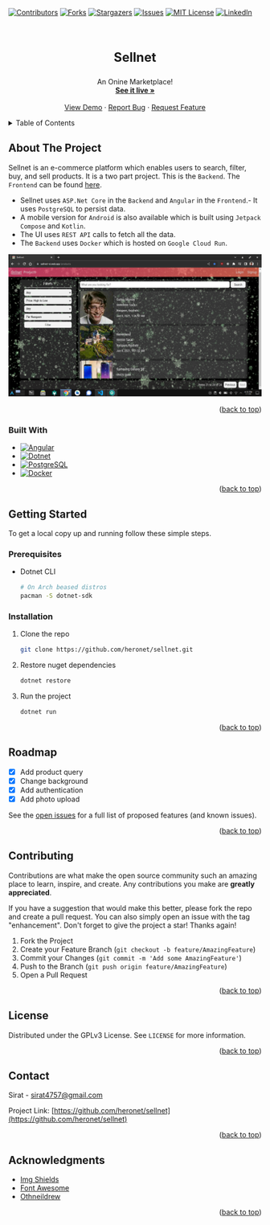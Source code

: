 <a name="readme-top"></a>

<!-- PROJECT SHIELDS -->

[![Contributors][contributors-shield]][contributors-url]
[![Forks][forks-shield]][forks-url]
[![Stargazers][stars-shield]][stars-url]
[![Issues][issues-shield]][issues-url]
[![MIT License][license-shield]][license-url]
[![LinkedIn][linkedin-shield]][linkedin-url]

<!-- PROJECT LOGO -->
<br />
<div align="center">
  <h3 align="center" style="font-size: 25px">Sellnet</h3>

  <p align="center">
    An Onine Marketplace!
    <br />
    <a href="https://sellnet-si.web.app"><strong>See it live »</strong></a>
    <br />
    <br />
    <a href="https://sellnet-si.web.app">View Demo</a>
    ·
    <a href="https://github.com/heronet/sellnet/issues">Report Bug</a>
    ·
    <a href="https://github.com/heronet/sellnet/issues">Request Feature</a>
  </p>
</div>

<!-- TABLE OF CONTENTS -->
<details>
  <summary>Table of Contents</summary>
  <ol>
    <li>
      <a href="#about-the-project">About The Project</a>
      <ul>
        <li><a href="#built-with">Built With</a></li>
      </ul>
    </li>
    <li>
      <a href="#getting-started">Getting Started</a>
      <ul>
        <li><a href="#prerequisites">Prerequisites</a></li>
        <li><a href="#installation">Installation</a></li>
      </ul>
    </li>
    <li><a href="#roadmap">Roadmap</a></li>
    <li><a href="#contributing">Contributing</a></li>
    <li><a href="#license">License</a></li>
    <li><a href="#contact">Contact</a></li>
    <li><a href="#acknowledgments">Acknowledgments</a></li>
  </ol>
</details>

<!-- ABOUT THE PROJECT -->

## About The Project

Sellnet is an e-commerce platform which enables users to search, filter, buy, and sell products. It is a two part project. This is the `Backend`. The `Frontend` can be found [here](https://github.com/heronet/ngsellnet).

- Sellnet uses `ASP.Net Core` in the `Backend` and `Angular` in the `Frontend`.- It uses `PostgreSQL` to persist data.
- A mobile version for `Android` is also available which is built using `Jetpack Compose` and `Kotlin`.
- The UI uses `REST API` calls to fetch all the data.
- The `Backend` uses `Docker` which is hosted on `Google Cloud Run`.

<!-- SCREENSHOT -->

[![Sellnet Screen Shot][screenshot]](https://sellnet-si.web.app)

<p align="right">(<a href="#readme-top">back to top</a>)</p>

### Built With

- [![Angular][angular.io]][angular-url]
- [![Dotnet][dotnet.microsoft.com]][dotnet-url]
- [![PostgreSQL][postgresql.org]][postgresql-url]
- [![Docker][docker.io]][docker-url]

<p align="right">(<a href="#readme-top">back to top</a>)</p>

<!-- GETTING STARTED -->

## Getting Started

To get a local copy up and running follow these simple steps.

### Prerequisites

- Dotnet CLI
  ```sh
  # On Arch beased distros
  pacman -S dotnet-sdk
  ```

### Installation

1. Clone the repo
   ```sh
   git clone https://github.com/heronet/sellnet.git
   ```
2. Restore nuget dependencies
   ```sh
   dotnet restore
   ```
3. Run the project
   ```sh
   dotnet run
   ```

<p align="right">(<a href="#readme-top">back to top</a>)</p>

<!-- ROADMAP -->

## Roadmap

- [x] Add product query
- [x] Change background
- [x] Add authentication
- [x] Add photo upload

See the [open issues](https://github.com/heronet/sellnet/issues) for a full list of proposed features (and known issues).

<p align="right">(<a href="#readme-top">back to top</a>)</p>

<!-- CONTRIBUTING -->

## Contributing

Contributions are what make the open source community such an amazing place to learn, inspire, and create. Any contributions you make are **greatly appreciated**.

If you have a suggestion that would make this better, please fork the repo and create a pull request. You can also simply open an issue with the tag "enhancement".
Don't forget to give the project a star! Thanks again!

1. Fork the Project
2. Create your Feature Branch (`git checkout -b feature/AmazingFeature`)
3. Commit your Changes (`git commit -m 'Add some AmazingFeature'`)
4. Push to the Branch (`git push origin feature/AmazingFeature`)
5. Open a Pull Request

<p align="right">(<a href="#readme-top">back to top</a>)</p>

<!-- LICENSE -->

## License

Distributed under the GPLv3 License. See `LICENSE` for more information.

<p align="right">(<a href="#readme-top">back to top</a>)</p>

<!-- CONTACT -->

## Contact

Sirat - sirat4757@gmail.com

Project Link: [https://github.com/heronet/sellnet](https://github.com/heronet/sellnet)

<p align="right">(<a href="#readme-top">back to top</a>)</p>

<!-- ACKNOWLEDGMENTS -->

## Acknowledgments

- [Img Shields](https://shields.io)
- [Font Awesome](https://fontawesome.com)
- [Othneildrew](https://github.com/othneildrew/Best-README-Template)

<p align="right">(<a href="#readme-top">back to top</a>)</p>

<!-- MARKDOWN LINKS & IMAGES -->
<!-- https://www.markdownguide.org/basic-syntax/#reference-style-links -->

[contributors-shield]: https://img.shields.io/github/contributors/heronet/sellnet.svg?style=for-the-badge
[contributors-url]: https://github.com/heronet/sellnet/graphs/contributors
[forks-shield]: https://img.shields.io/github/forks/heronet/sellnet.svg?style=for-the-badge
[forks-url]: https://github.com/heronet/sellnet/network/members
[stars-shield]: https://img.shields.io/github/stars/heronet/sellnet.svg?style=for-the-badge
[stars-url]: https://github.com/heronet/sellnet/stargazers
[issues-shield]: https://img.shields.io/github/issues/heronet/sellnet.svg?style=for-the-badge
[issues-url]: https://github.com/heronet/sellnet/issues
[license-shield]: https://img.shields.io/github/license/heronet/sellnet.svg?style=for-the-badge
[license-url]: https://github.com/heronet/sellnet/blob/master/LICENSE
[linkedin-shield]: https://img.shields.io/badge/-LinkedIn-black.svg?style=for-the-badge&logo=linkedin&colorB=555
[linkedin-url]: https://linkedin.com/in/siratul-islam
[screenshot]: images/scr.png
[angular.io]: https://img.shields.io/badge/Angular-DD0031?style=for-the-badge&logo=angular&logoColor=white
[angular-url]: https://angular.io/
[dotnet.microsoft.com]: https://img.shields.io/badge/Dotnet-512BD4?style=for-the-badge&logo=dotnet&logoColor=white
[dotnet-url]: https://dotnet.microsoft.com/
[postgresql.org]: https://img.shields.io/badge/Postgresql-4169E1?style=for-the-badge&logo=postgresql&logoColor=white
[postgresql-url]: https://postgresql.org/
[docker.io]: https://img.shields.io/badge/Docker-2496ED?style=for-the-badge&logo=docker&logoColor=white
[docker-url]: https://docker.io/
